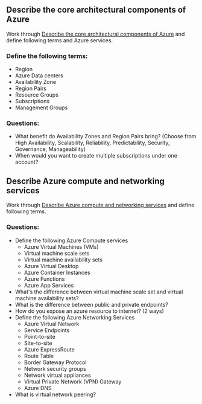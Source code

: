 ## Describe the core architectural components of Azure
Work through [Describe the core architectural components of Azure](https://learn.microsoft.com/en-us/training/modules/describe-core-architectural-components-of-azure/) and define following terms and Azure services.
### Define the following terms:
- Region
- Azure Data centers
- Availability Zone
- Region Pairs
- Resource Groups
- Subscriptions
- Management Groups

### Questions:
- What benefit do Availability Zones and Region Pairs bring? (Choose from High Availability, Scalability, Reliability, Predictability, Security, Governance, Manageability)
- When would you want to create multiple subscriptions under one account?

## Describe Azure compute and networking services
Work through [Describe Azure compute and networking services](https://learn.microsoft.com/en-us/training/modules/describe-azure-compute-networking-services/) and define following terms.

### Questions:
- Define the following Azure Compute services
	- Azure Virtual Machines (VMs)
	- Virtual machine scale sets
	- Virtual machine availability sets
	- Azure Virtual Desktop
	- Azure Container Instances
	- Azure Functions
	- Azure App Services
- What's the difference between virtual machine scale set and virtual machine availability sets?
- What is the difference between public and private endpoints?
- How do you expose an azure resource to internet? (2 ways)
- Define the following Azure Networking Services
	- Azure Virtual Network
	- Service Endpoints
	- Point-to-site
	- Site-to-site
	- Azure ExpressRoute
	- Route Table
	- Border Gateway Protocol
	- Network security groups
	- Network virtual appliances
	- Virtual Private Network (VPN) Gateway
	- Azure DNS
- What is virtual network peering?